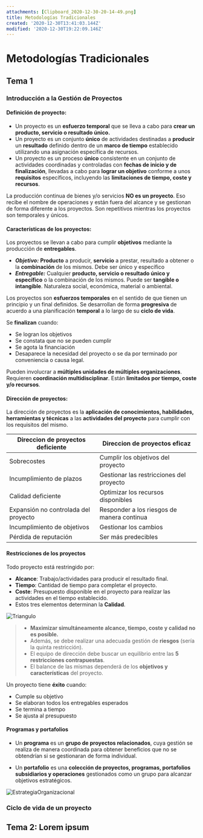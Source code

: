 ```yaml
---
attachments: [Clipboard_2020-12-30-20-14-49.png]
title: Metodologías Tradicionales
created: '2020-12-30T13:41:03.144Z'
modified: '2020-12-30T19:22:09.146Z'
---
```


# Metodologías Tradicionales

## Tema 1

### Introducción a la Gestión de Proyectos

#### Definición de proyecto:
- Un proyecto es un **esfuerzo temporal** que se lleva a cabo para **crear un producto, servicio o resultado único.**
- Un proyecto es un conjunto **único** de actividades destinadas a **producir** un **resultado** definido dentro de un **marco de tiempo** establecido utilizando una asignación específica de recursos.
- Un proyecto es un proceso **único** consistente en un conjunto de actividades coordinadas y controladas con **fechas de inicio y de finalización**, llevadas a cabo para **lograr un objetivo** conforme a unos **requisitos** específicos, incluyendo las **limitaciones de tiempo, coste y recursos**.


La producción continua de bienes y/o servicios **NO es un proyecto**. Eso recibe el nombre de operaciones y están fuera del alcance y se gestionan de forma diferente a los proyectos. Son repetitivos mientras los proyectos son temporales y únicos.

#### Características de los proyectos:
Los proyectos se llevan a cabo para cumplir **objetivos** mediante la producción de **entregables**.

- _**Objetivo:**_ **Producto** a producir, **servicio** a prestar, resultado a obtener o la **combinación** de los mismos. Debe ser único y específico
- _**Entregable:**_ Cualquier **producto, servicio o resultado único y específico** o la combinación de los mismos. Puede ser **tangible o intangible**. Naturaleza social, económica, material o ambiental.

Los proyectos son **esfuerzos temporales** en el sentido de que tienen un principio y un final definidos.
Se desarrollan de forma **progresiva** de acuerdo a una planificación **temporal** a lo largo de su **ciclo de vida**.

Se **finalizan** cuando:
- Se logran los objetivos
- Se constata que no se pueden cumplir
- Se agota la financiación
- Desaparece la necesidad del proyecto o se da por terminado por conveniencia o causa legal.

Pueden involucrar a **múltiples unidades de múltiples organizaciones**.
Requieren **coordinación multidisciplinar**.
Están **limitados por tiempo, coste y/o recursos**.

#### Dirección de proyectos:
La dirección de proyectos es la **aplicación de conocimientos, habilidades, herramientas y técnicas** a las **actividades del proyecto** para cumplir con los requisitos del mismo.

|Direccion de proyectos deficiente|Direccion de proyectos eficaz|
|-|-|
|Sobrecostes|Cumplir los objetivos del proyecto|
|Incumplimiento de plazos|Gestionar las restricciones del proyecto|
|Calidad deficiente|Optimizar los recursos disponibles|
|Expansión no controlada del proyecto|Responder a los riesgos de manera continua|
|Incumplimiento de objetivos|Gestionar los cambios|
|Pérdida de reputación|Ser más predecibles|

#### Restricciones de los proyectos
Todo proyecto está restringido por:
- **Alcance**: Trabajo/actividades para producir el resultado final.
- **Tiempo**: Cantidad de tiempo para completar el proyecto.
- **Coste**: Presupuesto disponible en el proyecto para realizar las actividades en el tiempo establecido.
- Estos tres elementos determinan la **Calidad**.

![Triangulo](@attachment/Triangle.png)


>- **Maximizar simultáneamente alcance, tiempo, coste y calidad no es posible.**
>- Además, se debe realizar una adecuada gestión de **riesgos** (sería la quinta restricción).
>- El equipo de dirección debe buscar un equilibrio entre las **5 restricciones contrapuestas**.
>- El balance de las mismas dependerá de los **objetivos y características** del proyecto.

Un proyecto tiene **éxito** cuando:
- Cumple su objetivo
- Se elaboran todos los entregables esperados
- Se termina a tiempo
- Se ajusta al presupuesto

#### Programas y portafolios
- Un **programa** es un **grupo de proyectos relacionados**, cuya gestión se realiza de manera coordinada para obtener beneficios que no se obtendrían si se gestionaran de forma individual.

- Un **portafolio** es una **colección de proyectos, programas, portafolios subsidiarios y operaciones** gestionados como un grupo para alcanzar objetivos estratégicos.

![EstrategiaOrganizacional](@attachment/Clipboard_2020-12-30-20-14-49.png)


### Ciclo de vida de un proyecto


## Tema 2: Lorem ipsum


